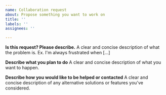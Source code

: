 ```yaml
---
name: Collaboration request
about: Propose something you want to work on
title: ''
labels: ''
assignees: ''

---
```


**Is this request? Please describe.**
A clear and concise description of what the problem is. Ex. I'm always frustrated when [...]

**Describe what you plan to do**
A clear and concise description of what you want to happen.

**Describe how you would like to be helped or contacted**
A clear and concise description of any alternative solutions or features you've considered.

